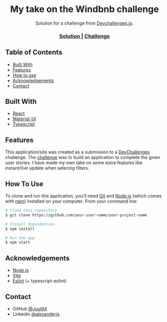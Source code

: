 <!-- Please update value in the {}  -->

<h1 align="center">My take on the Windbnb challenge</h1>

<div align="center">
   Solution for a challenge from  <a href="http://devchallenges.io" target="_blank">Devchallenges.io</a>.
</div>

<div align="center">
  <h3>
    <a href="https://juul94.github.io/devChallenges-windbnb">
      Solution
    </a>
    <span> | </span>
    <a href="https://devchallenges.io/challenges/3JFYedSOZqAxYuOCNmYD">
      Challenge
    </a>
  </h3>
</div>

## Table of Contents

- [Built With](#built-with)
- [Features](#features)
- [How to use](#how-to-use)
- [Acknowledgements](#acknowledgements)
- [Contact](#contact)

## Built With

- [React](https://reactjs.org/)
- [Material-UI](https://mui.com/)
- [Typescript](https://www.typescriptlang.org/)

## Features

This application/site was created as a submission to a [DevChallenges](https://devchallenges.io/challenges) challenge. The [challenge](https://devchallenges.io/challenges/3JFYedSOZqAxYuOCNmYD) was to build an application to complete the given user stories. I have made my own take on some extra features like instant/live update when selecing filters.

## How To Use

To clone and run this application, you'll need [Git](https://git-scm.com) and [Node.js](https://nodejs.org/en/download/) (which comes with [npm](http://npmjs.com)) installed on your computer. From your command line:

```bash
# Clone this repository
$ git clone https://github.com/your-user-name/your-project-name

# Install dependencies
$ npm install

# Run the app
$ npm start
```

## Acknowledgements

- [Node.js](https://nodejs.org/)
- [Vite](https://vitejs.dev/)
- [Eslint](https://eslint.org/) (+ typescript-eslint)

## Contact

- GitHub [@Juul94](https://github.com/Juul94)
- Linkedin [@alexanderjs](https://www.linkedin.com/in/alexanderjs)
